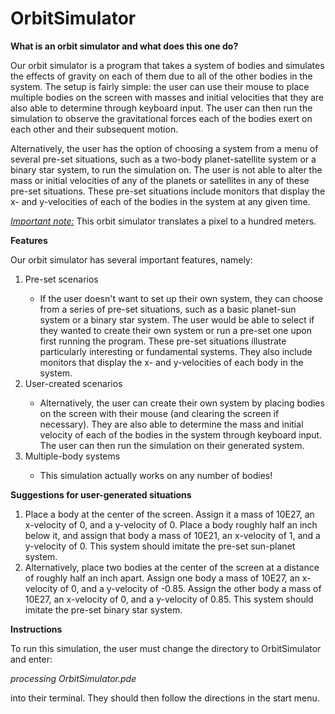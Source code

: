 # OrbitSimulator

<b>What is an orbit simulator and what does this one do?</b>

Our orbit simulator is a program that takes a system of bodies and simulates the effects of gravity on each of them due to all of the other bodies in the system. The setup is fairly simple: the user can use their mouse to place multiple bodies on the screen with masses and initial velocities that they are also able to determine through keyboard input. The user can then run the simulation to observe the gravitational forces each of the bodies exert on each other and their subsequent motion.

Alternatively, the user has the option of choosing a system from a menu of several pre-set situations, such as a two-body planet-satellite system or a binary star system, to run the simulation on. The user is not able to alter the mass or initial velocities of any of the planets or satellites in any of these pre-set situations. These pre-set situations include monitors that display the x- and y-velocities of each of the bodies in the system at any given time.

<u><i>Important note:</i></u> This orbit simulator translates a pixel to a hundred meters.

<b>Features</b>

Our orbit simulator has several important features, namely:

<ol>
  <li>Pre-set scenarios</li>
  <ul>
    <li>
      If the user doesn't want to set up their own system, they can choose from a series of pre-set situations, such as a basic planet-sun system or a binary star system. The user would be able to select if they wanted to create their own system or run a pre-set one upon first running the program. These pre-set situations  illustrate particularly interesting or fundamental systems. They  also include monitors that display the x- and y-velocities of each body in the system.
    </li>
  </ul>
  <li>User-created scenarios</li>
  <ul>
    <li>
      Alternatively, the user can create their own system by placing bodies on the screen with their mouse (and clearing the screen if necessary). They are also able to determine the mass and initial velocity of each of the bodies in the system through keyboard input. The user can then run the simulation on their generated system.
    </li>
  </ul>
  <li>Multiple-body systems</li>
  <ul>
    <li>
      This simulation actually works on any number of bodies!
    </li>
  </ul>
</ol>

<b>Suggestions for user-generated situations</b>

<ol>
  <li>
Place a body at the center of the screen. Assign it a mass of 10E27, an x-velocity of 0, and a y-velocity of 0. Place a body roughly half an inch below it, and assign that body a mass of 10E21, an x-velocity of 1, and a y-velocity of 0. This system should imitate the pre-set sun-planet system.
  </li>
  <li>
Alternatively, place two bodies at the center of the screen at a distance of roughly half an inch apart. Assign one body a mass of 10E27, an x-velocity of 0, and a y-velocity of -0.85. Assign the other body a mass of 10E27, an x-velocity of 0, and a y-velocity of 0.85. This system should imitate the pre-set binary star system.
  </li>
</ol>

<b>Instructions</b>

To run this simulation, the user must change the directory to OrbitSimulator and enter:

<i>processing OrbitSimulator.pde</i>

into their terminal. They should then follow the directions in the start menu.
